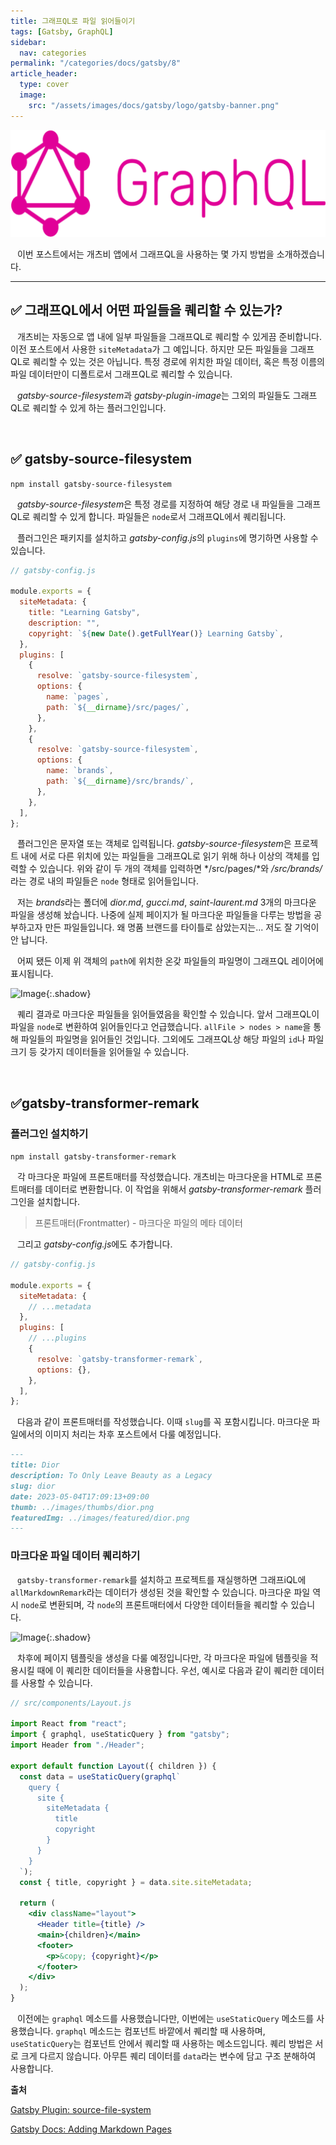 ```yaml
---
title: 그래프QL로 파일 읽어들이기
tags: [Gatsby, GraphQL]
sidebar:
  nav: categories
permalink: "/categories/docs/gatsby/8"
article_header:
  type: cover
  image:
    src: "/assets/images/docs/gatsby/logo/gatsby-banner.png"
---
```


<div class="article__content" markdown="1"></div>

![Image](/assets/images/docs/gatsby/logo/graphql-banner.png)

&ensp; 이번 포스트에서는 개츠비 앱에서 그래프QL을 사용하는 몇 가지 방법을 소개하겠습니다.

---

## ✅ 그래프QL에서 어떤 파일들을 퀘리할 수 있는가?

&ensp; 개츠비는 자동으로 앱 내에 일부 파일들을 그래프QL로 퀘리할 수 있게끔 준비합니다. 이전 포스트에서 사용한 `siteMetadata`가 그 예입니다. 하지만 모든 파일들을 그래프QL로 퀘리할 수 있는 것은 아닙니다. 특정 경로에 위치한 파일 데이터, 혹은 특정 이름의 파일 데이터만이 디폴트로서 그래프QL로 퀘리할 수 있습니다.

&ensp; *gatsby-source-filesystem*과 *gatsby-plugin-image*는 그외의 파일들도 그래프QL로 퀘리할 수 있게 하는 플러그인입니다.

<br/>

## ✅ gatsby-source-filesystem

`npm install gatsby-source-filesystem `

&ensp; *gatsby-source-filesystem*은 특정 경로를 지정하여 해당 경로 내 파일들을 그래프QL로 퀘리할 수 있게 합니다. 파일들은 `node`로서 그래프QL에서 퀘리됩니다.

&ensp; 플러그인은 패키지를 설치하고 *gatsby-config.js*의 `plugins`에 명기하면 사용할 수 있습니다.

```jsx
// gatsby-config.js

module.exports = {
  siteMetadata: {
    title: "Learning Gatsby",
    description: "",
    copyright: `${new Date().getFullYear()} Learning Gatsby`,
  },
  plugins: [
    {
      resolve: `gatsby-source-filesystem`,
      options: {
        name: `pages`,
        path: `${__dirname}/src/pages/`,
      },
    },
    {
      resolve: `gatsby-source-filesystem`,
      options: {
        name: `brands`,
        path: `${__dirname}/src/brands/`,
      },
    },
  ],
};
```

&ensp; 플러그인은 문자열 또는 객체로 입력됩니다. *gatsby-source-filesystem*은 프로젝트 내에 서로 다른 위치에 있는 파일들을 그래프QL로 읽기 위해 하나 이상의 객체를 입력할 수 있습니다. 위와 같이 두 개의 객체를 입력하면 */src/pages/*와 _/src/brands/_ 라는 경로 내의 파일들은 `node` 형태로 읽어들입니다.

&ensp; 저는 *brands*라는 폴더에 _dior.md_, _gucci.md_, _saint-laurent.md_ 3개의 마크다운 파일을 생성해 놨습니다. 나중에 실제 페이지가 될 마크다운 파일들을 다루는 방법을 공부하고자 만든 파일들입니다. 왜 명품 브랜드를 타이틀로 삼았는지는... 저도 잘 기억이 안 납니다.

&ensp; 어찌 됐든 이제 위 객체의 `path`에 위치한 온갖 파일들의 파일명이 그래프QL 레이어에 표시됩니다.

![Image](){:.shadow}

&ensp; 퀘리 결과로 마크다운 파일들을 읽어들였음을 확인할 수 있습니다. 앞서 그래프QL이 파일을 `node`로 변환하여 읽어들인다고 언급했습니다. `allFile > nodes > name`을 통해 파일들의 파일명을 읽어들인 것입니다. 그외에도 그래프QL상 해당 파일의 `id`나 파일 크기 등 갖가지 데이터들을 읽어들일 수 있습니다.

<br/>

## ✅gatsby-transformer-remark

### 플러그인 설치하기

`npm install gatsby-transformer-remark`

&ensp; 각 마크다운 파일에 프론트매터를 작성했습니다. 개츠비는 마크다운을 HTML로 프론트매터를 데이터로 변환합니다. 이 작업을 위해서 _gatsby-transformer-remark_ 플러그인을 설치합니다.

> 프론트매터(Frontmatter) - 마크다운 파일의 메타 데이터

&ensp; 그리고 *gatsby-config.js*에도 추가합니다.

```jsx
// gatsby-config.js

module.exports = {
  siteMetadata: {
    // ...metadata
  },
  plugins: [
    // ...plugins
    {
      resolve: `gatsby-transformer-remark`,
      options: {},
    },
  ],
};
```

&ensp; 다음과 같이 프론트매터를 작성했습니다. 이때 `slug`를 꼭 포함시킵니다. 마크다운 파일에서의 이미지 처리는 차후 포스트에서 다룰 예정입니다.

```md
---
title: Dior
description: To Only Leave Beauty as a Legacy
slug: dior
date: 2023-05-04T17:09:13+09:00
thumb: ../images/thumbs/dior.png
featuredImg: ../images/featured/dior.png
---
```

### 마크다운 파일 데이터 퀘리하기

&ensp; `gatsby-transformer-remark`를 설치하고 프로젝트를 재실행하면 그래프iQL에 `allMarkdownRemark`라는 데이터가 생성된 것을 확인할 수 있습니다. 마크다운 파일 역시 `node`로 변환되며, 각 `node`의 프론트매터에서 다양한 데이터들을 퀘리할 수 있습니다.

![Image](){:.shadow}

&ensp; 차후에 페이지 템플릿을 생성을 다룰 예정입니다만, 각 마크다운 파일에 템플릿을 적용시킬 때에 이 퀘리한 데이터들을 사용합니다. 우선, 예시로 다음과 같이 퀘리한 데이터를 사용할 수 있습니다.

```jsx
// src/components/Layout.js

import React from "react";
import { graphql, useStaticQuery } from "gatsby";
import Header from "./Header";

export default function Layout({ children }) {
  const data = useStaticQuery(graphql`
    query {
      site {
        siteMetadata {
          title
          copyright
        }
      }
    }
  `);
  const { title, copyright } = data.site.siteMetadata;

  return (
    <div className="layout">
      <Header title={title} />
      <main>{children}</main>
      <footer>
        <p>&copy; {copyright}</p>
      </footer>
    </div>
  );
}
```

&ensp; 이전에는 `graphql` 메소드를 사용했습니다만, 이번에는 `useStaticQuery` 메소드를 사용했습니다. `graphql` 메소드는 컴포넌트 바깥에서 퀘리할 때 사용하며, `useStaticQuery`는 컴포넌트 안에서 퀘리할 때 사용하는 메소드입니다. 퀘리 방법은 서로 크게 다르지 않습니다. 아무튼 퀘리 데이터를 `data`라는 변수에 담고 구조 분해하여 사용합니다.

**출처**

[Gatsby Plugin: source-file-system](https://www.gatsbyjs.com/plugins/gatsby-source-filesystem/?=markdown)

[Gatsby Docs: Adding Markdown Pages](https://www.gatsbyjs.com/docs/how-to/routing/adding-markdown-pages/)
